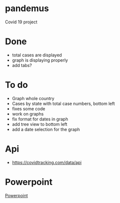# pandemus
Covid 19 project
# Done
- total cases are displayed
- graph is displaying properly
- add tabs?

# To do 
- Graph whole country
- Cases by state with total case numbers, bottom left
- fixes some code
- work on graphs
- fix format for dates in graph
- add tree view to bottom left
- add a date selection for the graph

# Api 
- https://covidtracking.com/data/api

# Powerpoint
[Powerpoint](https://docs.google.com/presentation/d/191mu9mmdgVkrrQAzrCcu-Mv7Z5qHvEDpcv01D6ytaVM/edit?usp=sharing)
